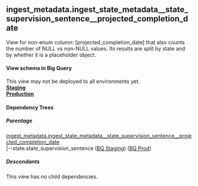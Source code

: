 ## ingest_metadata.ingest_state_metadata__state_supervision_sentence__projected_completion_date
View for non-enum column: [projected_completion_date]
 that also counts the number of NULL vs non-NULL values. Its results are split by state
 and by whether it is a placeholder object.

#### View schema in Big Query
This view may not be deployed to all environments yet.<br/>
[**Staging**](https://console.cloud.google.com/bigquery?pli=1&p=recidiviz-staging&page=table&project=recidiviz-staging&d=ingest_metadata&t=ingest_state_metadata__state_supervision_sentence__projected_completion_date)
<br/>
[**Production**](https://console.cloud.google.com/bigquery?pli=1&p=recidiviz-123&page=table&project=recidiviz-123&d=ingest_metadata&t=ingest_state_metadata__state_supervision_sentence__projected_completion_date)
<br/>

#### Dependency Trees

##### Parentage
[ingest_metadata.ingest_state_metadata\__state_supervision_sentence\__projected_completion_date](../ingest_metadata/ingest_state_metadata__state_supervision_sentence__projected_completion_date.md) <br/>
|--state.state_supervision_sentence ([BQ Staging](https://console.cloud.google.com/bigquery?pli=1&p=recidiviz-staging&page=table&project=recidiviz-staging&d=state&t=state_supervision_sentence)) ([BQ Prod](https://console.cloud.google.com/bigquery?pli=1&p=recidiviz-123&page=table&project=recidiviz-123&d=state&t=state_supervision_sentence)) <br/>


##### Descendants
This view has no child dependencies.
